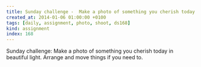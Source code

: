 ```yaml
---
title: Sunday challenge -  Make a photo of something you cherish today in beautiful light. Arrange and move things if you need to.
created_at: 2014-01-06 01:00:00 +0100
tags: [daily, assignment, photo, shoot, ds168]
kind: assignment
index: 168
---
```


Sunday challenge: Make a photo of something you cherish today in beautiful light. Arrange and move things if you need to.
